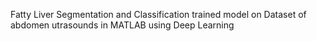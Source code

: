 Fatty Liver Segmentation and Classification trained model on Dataset of abdomen utrasounds in MATLAB using Deep Learning
